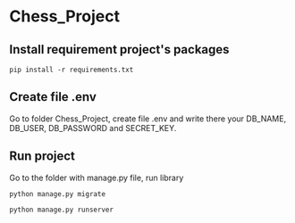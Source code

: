 # Chess_Project

## Install requirement project's packages

```commandline
pip install -r requirements.txt
```

## Create file .env

Go to folder Chess_Project, create file .env and write there your DB_NAME, DB_USER, DB_PASSWORD and SECRET_KEY.

## Run project

Go to the folder with manage.py file, run library
```commandline
python manage.py migrate 
```

```commandline
python manage.py runserver
```
